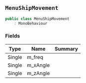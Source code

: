 ## `MenuShipMovement`

```csharp
public class MenuShipMovement
    : MonoBehaviour

```

### Fields

| Type | Name | Summary | 
| --- | --- | --- | 
| Single | m_freq |  | 
| Single | m_xAngle |  | 
| Single | m_zAngle |  | 


